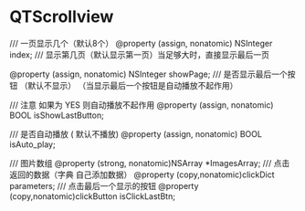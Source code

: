 # QTScrollview

/// 一页显示几个（默认8个）
@property (assign, nonatomic) NSInteger index;
/// 显示第几页（默认显示第一页）当足够大时，直接显示最后一页

@property (assign, nonatomic) NSInteger showPage;
/// 是否显示最后一个按钮 （默认不显示） （当显示最后一个按钮是自动播放不起作用）

/// 注意 如果为 YES 则自动播放不起作用
@property (assign, nonatomic) BOOL isShowLastButton;

/// 是否自动播放  ( 默认不播放)
@property (assign, nonatomic) BOOL isAuto_play;


/// 图片数组
@property (strong, nonatomic)NSArray *ImagesArray;
/// 点击返回的数据（字典 自己添加数据）
@property (copy,nonatomic)clickDict parameters;
/// 点击最后一个显示的按钮
@property (copy,nonatomic)clickButton isClickLastBtn;
